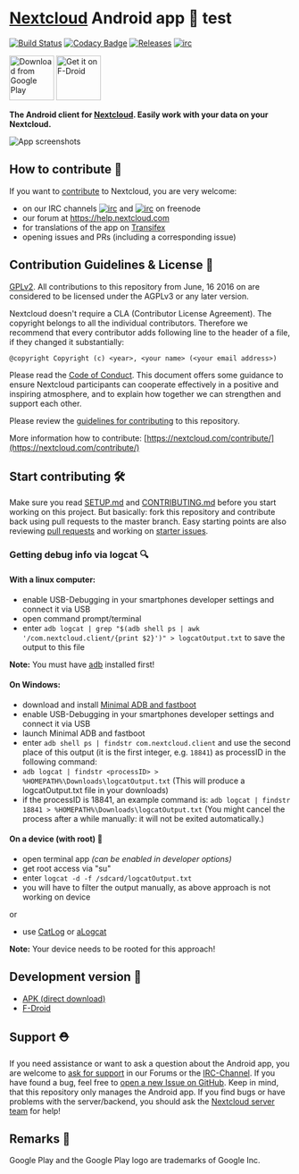 # [Nextcloud](https://nextcloud.com) Android app :iphone: test

[![Build Status](https://drone.nextcloud.com/api/badges/nextcloud/android/status.svg)](https://drone.nextcloud.com/nextcloud/android) [![Codacy Badge](https://api.codacy.com/project/badge/Grade/80401cb343854343b4d94acbfb72d3ec)](https://www.codacy.com/app/Nextcloud/android?utm_source=github.com&amp;utm_medium=referral&amp;utm_content=nextcloud/android&amp;utm_campaign=Badge_Grade) [![Releases](https://img.shields.io/github/release/nextcloud/android.svg)](https://github.com/nextcloud/android/releases/latest) [![irc](https://img.shields.io/badge/IRC-%23nextcloud--mobile%20on%20freenode-blue.svg)](https://webchat.freenode.net/?channels=nextcloud-mobile)

[<img src="https://play.google.com/intl/en_us/badges/images/generic/en_badge_web_generic.png" 
      alt="Download from Google Play" 
      height="80">](https://play.google.com/store/apps/details?id=com.nextcloud.client)
[<img src="https://f-droid.org/badge/get-it-on.png"
      alt="Get it on F-Droid"
      height="80">](https://f-droid.org/packages/com.nextcloud.client/)

**The Android client for [Nextcloud](https://nextcloud.com). Easily work with your data on your Nextcloud.**

![App screenshots](/doc/Nextcloud_Android_Screenshots.png "App screenshots")

## How to contribute :rocket:
If you want to [contribute](https://nextcloud.com/contribute/) to Nextcloud, you are very welcome: 

- on our IRC channels [![irc](https://img.shields.io/badge/IRC-%23nextcloud%20on%20freenode-orange.svg)](https://webchat.freenode.net/?channels=nextcloud) and [![irc](https://img.shields.io/badge/IRC-%23nextcloud--mobile%20on%20freenode-blue.svg)](https://webchat.freenode.net/?channels=nextcloud-mobile) on freenode
- our forum at https://help.nextcloud.com
- for translations of the app on [Transifex](https://www.transifex.com/nextcloud/nextcloud/android/)
- opening issues and PRs (including a corresponding issue)

## Contribution Guidelines & License :scroll:

[GPLv2](https://github.com/nextcloud/android/blob/master/LICENSE.txt). All contributions to this repository from June, 16 2016 on are considered to be licensed under the AGPLv3 or any later version.

Nextcloud doesn't require a CLA (Contributor License Agreement). The copyright belongs to all the individual contributors. Therefore we recommend that every contributor adds following line to the header of a file, if they changed it substantially:

```
@copyright Copyright (c) <year>, <your name> (<your email address>)
```

Please read the [Code of Conduct](https://nextcloud.com/community/code-of-conduct/). This document offers some guidance to ensure Nextcloud participants can cooperate effectively in a positive and inspiring atmosphere, and to explain how together we can strengthen and support each other.

Please review the [guidelines for contributing](https://github.com/nextcloud/android/blob/master/CONTRIBUTING.md) to this repository.

More information how to contribute: [https://nextcloud.com/contribute/](https://nextcloud.com/contribute/)

## Start contributing :hammer_and_wrench:
Make sure you read [SETUP.md](https://github.com/nextcloud/android/blob/master/SETUP.md) and [CONTRIBUTING.md](https://github.com/nextcloud/android/blob/master/CONTRIBUTING.md) before you start working on this project. But basically: fork this repository and contribute back using pull requests to the master branch.
Easy starting points are also reviewing [pull requests](https://github.com/nextcloud/android/pulls) and working on [starter issues](https://github.com/nextcloud/android/issues?q=is%3Aopen+is%3Aissue+label%3A%22starter+issue%22).

### Getting debug info via logcat :mag:
#### With a linux computer:
- enable USB-Debugging in your smartphones developer settings and connect it via USB
- open command prompt/terminal
- enter `adb logcat | grep "$(adb shell ps | awk '/com.nextcloud.client/{print $2}')" > logcatOutput.txt` to save the output to this file

**Note:** You must have [adb](https://developer.android.com/studio/releases/platform-tools.html) installed first!

#### On Windows:
- download and install [Minimal ADB and fastboot](https://forum.xda-developers.com/t/tool-minimal-adb-and-fastboot-2-9-18.2317790/#post-42407269)
- enable USB-Debugging in your smartphones developer settings and connect it via USB
- launch Minimal ADB and fastboot
- enter `adb shell ps | findstr com.nextcloud.client` and use the second place of this output (it is the first integer, e.g. `18841`) as processID in the following command:
- `adb logcat | findstr <processID> > %HOMEPATH%\Downloads\logcatOutput.txt` (This will produce a logcatOutput.txt file in your downloads)
- if the processID is 18841, an example command is: `adb logcat | findstr 18841 > %HOMEPATH%\Downloads\logcatOutput.txt` (You might cancel the process after a while manually: it will not be exited automatically.)

#### On a device (with root) :wrench:
- open terminal app *(can be enabled in developer options)*
- get root access via "su"
- enter `logcat -d -f /sdcard/logcatOutput.txt`
- you will have to filter the output manually, as above approach is not working on device

or 

- use [CatLog](https://play.google.com/store/apps/details?id=com.nolanlawson.logcat) or [aLogcat](https://play.google.com/store/apps/details?id=org.jtb.alogcat)

**Note:** Your device needs to be rooted for this approach!

## Development version :hammer:
- [APK (direct download)](https://download.nextcloud.com/android/dev/latest.apk)
- [F-Droid](https://f-droid.org/en/packages/com.nextcloud.android.beta/)

## Support :rescue_worker_helmet:

If you need assistance or want to ask a question about the Android app, you are welcome to [ask for support](https://help.nextcloud.com/c/clients/android) in our Forums or the [IRC-Channel](https://webchat.freenode.net/?channels=nextcloud-mobile). If you have found a bug, feel free to [open a new Issue on GitHub](https://github.com/nextcloud/android/issues). Keep in mind, that this repository only manages the Android app. If you find bugs or have problems with the server/backend, you should ask the [Nextcloud server team](https://github.com/nextcloud/server) for help!

## Remarks :scroll:

Google Play and the Google Play logo are trademarks of Google Inc.
